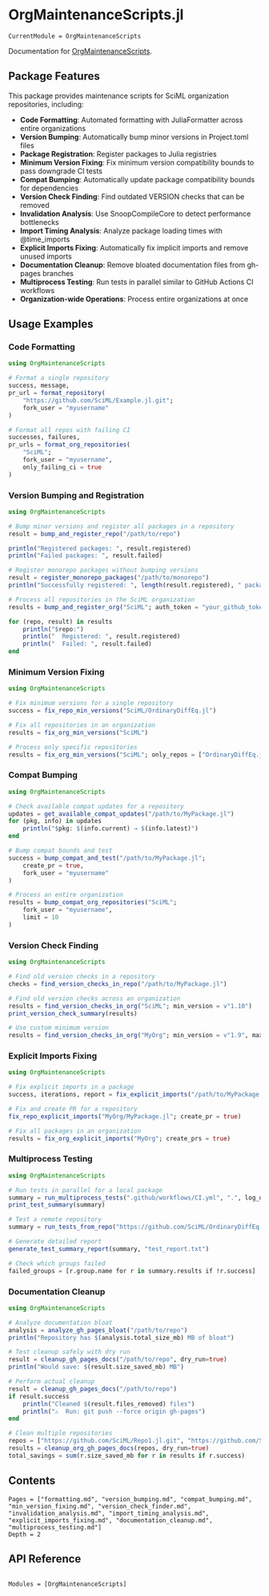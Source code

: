 # OrgMaintenanceScripts.jl

```@meta
CurrentModule = OrgMaintenanceScripts
```

Documentation for [OrgMaintenanceScripts](https://github.com/SciML/OrgMaintenanceScripts.jl).

## Package Features

This package provides maintenance scripts for SciML organization repositories, including:

  - **Code Formatting**: Automated formatting with JuliaFormatter across entire organizations
  - **Version Bumping**: Automatically bump minor versions in Project.toml files
  - **Package Registration**: Register packages to Julia registries
  - **Minimum Version Fixing**: Fix minimum version compatibility bounds to pass downgrade CI tests
  - **Compat Bumping**: Automatically update package compatibility bounds for dependencies
  - **Version Check Finding**: Find outdated VERSION checks that can be removed
  - **Invalidation Analysis**: Use SnoopCompileCore to detect performance bottlenecks
  - **Import Timing Analysis**: Analyze package loading times with @time_imports
  - **Explicit Imports Fixing**: Automatically fix implicit imports and remove unused imports
  - **Documentation Cleanup**: Remove bloated documentation files from gh-pages branches
  - **Multiprocess Testing**: Run tests in parallel similar to GitHub Actions CI workflows
  - **Organization-wide Operations**: Process entire organizations at once

## Usage Examples

### Code Formatting

```julia
using OrgMaintenanceScripts

# Format a single repository
success, message,
pr_url = format_repository(
    "https://github.com/SciML/Example.jl.git";
    fork_user = "myusername"
)

# Format all repos with failing CI
successes, failures,
pr_urls = format_org_repositories(
    "SciML";
    fork_user = "myusername",
    only_failing_ci = true
)
```

### Version Bumping and Registration

```julia
using OrgMaintenanceScripts

# Bump minor versions and register all packages in a repository
result = bump_and_register_repo("/path/to/repo")

println("Registered packages: ", result.registered)
println("Failed packages: ", result.failed)

# Register monorepo packages without bumping versions
result = register_monorepo_packages("/path/to/monorepo")
println("Successfully registered: ", length(result.registered), " packages")

# Process all repositories in the SciML organization
results = bump_and_register_org("SciML"; auth_token = "your_github_token")

for (repo, result) in results
    println("$repo:")
    println("  Registered: ", result.registered)
    println("  Failed: ", result.failed)
end
```

### Minimum Version Fixing

```julia
using OrgMaintenanceScripts

# Fix minimum versions for a single repository
success = fix_repo_min_versions("SciML/OrdinaryDiffEq.jl")

# Fix all repositories in an organization
results = fix_org_min_versions("SciML")

# Process only specific repositories
results = fix_org_min_versions("SciML"; only_repos = ["OrdinaryDiffEq.jl", "DiffEqBase.jl"])
```

### Compat Bumping

```julia
using OrgMaintenanceScripts

# Check available compat updates for a repository
updates = get_available_compat_updates("/path/to/MyPackage.jl")
for (pkg, info) in updates
    println("$pkg: $(info.current) → $(info.latest)")
end

# Bump compat bounds and test
success = bump_compat_and_test("/path/to/MyPackage.jl";
    create_pr = true,
    fork_user = "myusername"
)

# Process an entire organization
results = bump_compat_org_repositories("SciML";
    fork_user = "myusername",
    limit = 10
)
```

### Version Check Finding

```julia
using OrgMaintenanceScripts

# Find old version checks in a repository
checks = find_version_checks_in_repo("/path/to/MyPackage.jl")

# Find old version checks across an organization
results = find_version_checks_in_org("SciML"; min_version = v"1.10")
print_version_check_summary(results)

# Use custom minimum version
results = find_version_checks_in_org("MyOrg"; min_version = v"1.9", max_repos = 10)
```

### Explicit Imports Fixing

```julia
using OrgMaintenanceScripts

# Fix explicit imports in a package
success, iterations, report = fix_explicit_imports("/path/to/MyPackage.jl")

# Fix and create PR for a repository
fix_repo_explicit_imports("MyOrg/MyPackage.jl"; create_pr = true)

# Fix all packages in an organization
results = fix_org_explicit_imports("MyOrg"; create_prs = true)
```

### Multiprocess Testing

```julia
using OrgMaintenanceScripts

# Run tests in parallel for a local package
summary = run_multiprocess_tests(".github/workflows/CI.yml", ".", log_dir="test_logs")
print_test_summary(summary)

# Test a remote repository
summary = run_tests_from_repo("https://github.com/SciML/OrdinaryDiffEq.jl")

# Generate detailed report
generate_test_summary_report(summary, "test_report.txt")

# Check which groups failed
failed_groups = [r.group.name for r in summary.results if !r.success]
```

### Documentation Cleanup

```julia
using OrgMaintenanceScripts

# Analyze documentation bloat
analysis = analyze_gh_pages_bloat("/path/to/repo")
println("Repository has $(analysis.total_size_mb) MB of bloat")

# Test cleanup safely with dry run
result = cleanup_gh_pages_docs("/path/to/repo", dry_run=true)
println("Would save: $(result.size_saved_mb) MB")

# Perform actual cleanup
result = cleanup_gh_pages_docs("/path/to/repo")
if result.success
    println("Cleaned $(result.files_removed) files")
    println("⚠️  Run: git push --force origin gh-pages")
end

# Clean multiple repositories
repos = ["https://github.com/SciML/Repo1.jl.git", "https://github.com/SciML/Repo2.jl.git"]
results = cleanup_org_gh_pages_docs(repos, dry_run=true)
total_savings = sum(r.size_saved_mb for r in results if r.success)
```

## Contents

```@contents
Pages = ["formatting.md", "version_bumping.md", "compat_bumping.md", "min_version_fixing.md", "version_check_finder.md", "invalidation_analysis.md", "import_timing_analysis.md", "explicit_imports_fixing.md", "documentation_cleanup.md", "multiprocess_testing.md"]
Depth = 2
```

## API Reference

```@index
```

```@autodocs
Modules = [OrgMaintenanceScripts]
```
